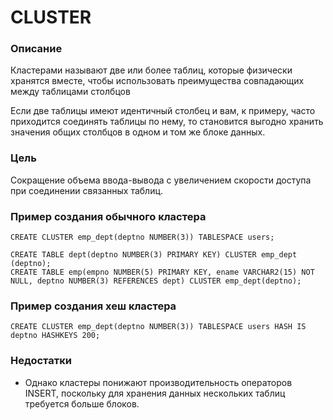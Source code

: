 # CLUSTER


### Описание
Кластерами называют две или более таблиц, которые физически хранятся вместе, чтобы использовать преимущества совпадающих между таблицами столбцов


Если две таблицы имеют идентичный столбец и вам, к примеру, часто приходится соединять таблицы по нему, 
то становится выгодно хранить значения общих столбцов в одном и том же блоке данных.

### Цель
Сокращение объема ввода-вывода с увеличением скорости доступа при соединении связанных таблиц.


### Пример создания обычного кластера
````
CREATE CLUSTER emp_dept(deptno NUMBER(3)) TABLESPACE users;

CREATE TABLE dept(deptno NUMBER(3) PRIMARY KEY) CLUSTER emp_dept (deptno);
CREATE TABLE emp(empno NUMBER(5) PRIMARY KEY, ename VARCHAR2(15) NOT NULL, deptno NUMBER(3) REFERENCES dept) CLUSTER emp_dept(deptno);
````

### Пример создания хеш кластера
````
CREATE CLUSTER emp_dept(deptno NUMBER(3)) TABLESPACE users HASH IS deptno HASHKEYS 200;
````

### Недостатки 
 - Однако кластеры понижают производительность операторов INSERT, поскольку для хранения данных нескольких таблиц требуется больше блоков.
 
 
